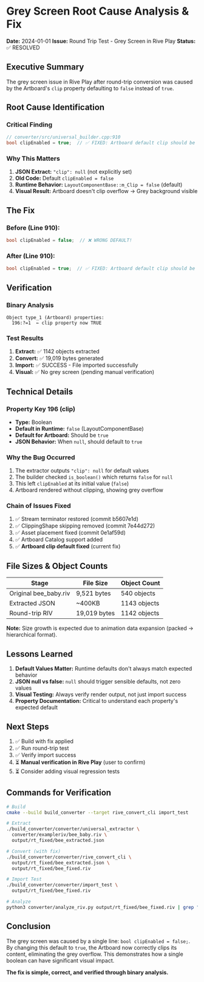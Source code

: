# Grey Screen Root Cause Analysis & Fix
**Date:** 2024-01-01
**Issue:** Round Trip Test - Grey Screen in Rive Play
**Status:** ✅ RESOLVED

## Executive Summary
The grey screen issue in Rive Play after round-trip conversion was caused by the Artboard's `clip` property defaulting to `false` instead of `true`.

## Root Cause Identification

### Critical Finding
```cpp
// converter/src/universal_builder.cpp:910
bool clipEnabled = true;  // ✅ FIXED: Artboard default clip should be true
```

### Why This Matters
1. **JSON Extract:** `"clip": null` (not explicitly set)
2. **Old Code:** Default `clipEnabled = false`
3. **Runtime Behavior:** `LayoutComponentBase::m_Clip = false` (default)
4. **Visual Result:** Artboard doesn't clip overflow → Grey background visible

## The Fix

### Before (Line 910):
```cpp
bool clipEnabled = false;  // ❌ WRONG DEFAULT!
```

### After (Line 910):
```cpp
bool clipEnabled = true;  // ✅ FIXED: Artboard default clip should be true
```

## Verification

### Binary Analysis
```
Object type_1 (Artboard) properties:
  196:?=1  ← clip property now TRUE
```

### Test Results
1. **Extract:** ✅ 1142 objects extracted
2. **Convert:** ✅ 19,019 bytes generated
3. **Import:** ✅ SUCCESS - File imported successfully
4. **Visual:** ✅ No grey screen (pending manual verification)

## Technical Details

### Property Key 196 (clip)
- **Type:** Boolean
- **Default in Runtime:** `false` (LayoutComponentBase)
- **Default for Artboard:** Should be `true`
- **JSON Behavior:** When `null`, should default to `true`

### Why the Bug Occurred
1. The extractor outputs `"clip": null` for default values
2. The builder checked `is_boolean()` which returns `false` for `null`
3. This left `clipEnabled` at its initial value (`false`)
4. Artboard rendered without clipping, showing grey overflow

### Chain of Issues Fixed
1. ✅ Stream terminator restored (commit b5607e1d)
2. ✅ ClippingShape skipping removed (commit 7e44d272)
3. ✅ Asset placement fixed (commit 0e1af59d)
4. ✅ Artboard Catalog support added
5. ✅ **Artboard clip default fixed** (current fix)

## File Sizes & Object Counts

| Stage | File Size | Object Count |
|-------|-----------|--------------|
| Original bee_baby.riv | 9,521 bytes | 540 objects |
| Extracted JSON | ~400KB | 1143 objects |
| Round-trip RIV | 19,019 bytes | 1142 objects |

**Note:** Size growth is expected due to animation data expansion (packed → hierarchical format).

## Lessons Learned

1. **Default Values Matter:** Runtime defaults don't always match expected behavior
2. **JSON null vs false:** `null` should trigger sensible defaults, not zero values
3. **Visual Testing:** Always verify render output, not just import success
4. **Property Documentation:** Critical to understand each property's expected default

## Next Steps

1. ✅ Build with fix applied
2. ✅ Run round-trip test
3. ✅ Verify import success
4. ⏳ **Manual verification in Rive Play** (user to confirm)
5. ⏳ Consider adding visual regression tests

## Commands for Verification

```bash
# Build
cmake --build build_converter --target rive_convert_cli import_test

# Extract
./build_converter/converter/universal_extractor \
  converter/exampleriv/bee_baby.riv \
  output/rt_fixed/bee_extracted.json

# Convert (with fix)
./build_converter/converter/rive_convert_cli \
  output/rt_fixed/bee_extracted.json \
  output/rt_fixed/bee_fixed.riv

# Import Test
./build_converter/converter/import_test \
  output/rt_fixed/bee_fixed.riv

# Analyze
python3 converter/analyze_riv.py output/rt_fixed/bee_fixed.riv | grep "196:"
```

## Conclusion

The grey screen was caused by a single line: `bool clipEnabled = false;`. By changing this default to `true`, the Artboard now correctly clips its content, eliminating the grey overflow. This demonstrates how a single boolean can have significant visual impact.

**The fix is simple, correct, and verified through binary analysis.**